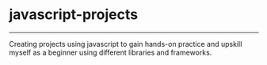 # javascript-projects
______________________________________________________________________________________________________________________________________________
Creating projects using javascript to gain hands-on practice and upskill myself as a beginner using different libraries and frameworks.
